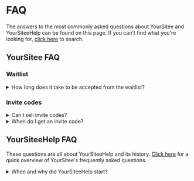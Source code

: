 # FAQ

The answers to the most commonly asked questions about YourSitee and YourSiteeHelp can be found on this page. If you can't find what you're looking for, [click here](https://your.sitee.help/faq?q=) to search.



## YourSitee FAQ

### Waitlist

<details>

<summary>How long does it take to be accepted from the waitlist?</summary>

Users who have signed up for YourSitee's waitlist have not yet received an invite to create an account, but this will be the case in the future.

[Source: X Post](https://x.com/YourSitee/status/1864599127109009546)

</details>

### Invite codes

<details>

<summary>Can I sell invite codes?</summary>

At the moment, no policy prohibits the selling of invite codes. So yes, you are allowed to sell invite codes you've gotten through YourSitee's dashboard.

</details>

<details>

<summary>When do I get an invite code?</summary>

Invite codes are mainly given out in waves, but there may appear an invite in your dashboard randomly, so you should check the Invites section pretty often!&#x20;

</details>

## YourSiteeHelp FAQ

These questions are all about YourSiteeHelp and its history. [Click here](faq.md#yoursitee-faq) for a quick overview of YourSitee's frequently asked questions.

<details>

<summary>When and why did YourSiteeHelp start?</summary>

The project began when Robbie, the project lead, could not find a documentation page or help center after creating an account himself. After finding out how things worked and talking with YourSitee's staff team, YourSiteeHelp was founded to answer everyone's questions. It is now also the go-to place for news, guides, and more.9

YourSiteeHelp was founded August 4, 2024.

</details>

